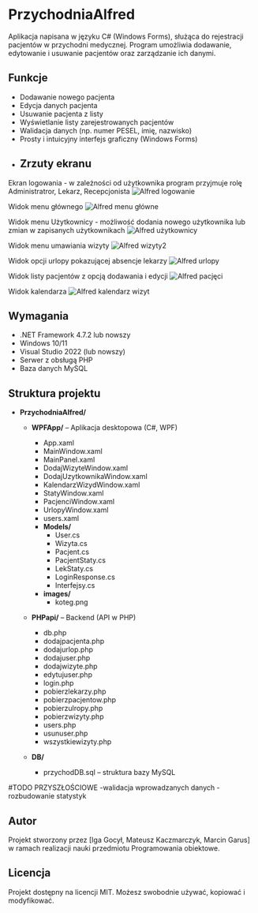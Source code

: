 # PrzychodniaAlfred
Aplikacja napisana w języku C# (Windows Forms), służąca do rejestracji pacjentów w przychodni medycznej. Program umożliwia dodawanie, edytowanie i usuwanie pacjentów oraz zarządzanie ich danymi.
## Funkcje
- Dodawanie nowego pacjenta
- Edycja danych pacjenta
- Usuwanie pacjenta z listy
- Wyświetlanie listy zarejestrowanych pacjentów
- Walidacja danych (np. numer PESEL, imię, nazwisko)
- Prosty i intuicyjny interfejs graficzny (Windows Forms)
- ## Zrzuty ekranu
Ekran logowania - w zależności od użytkownika program przyjmuje rolę Administratror, Lekarz, Recepcjonista
![Alfred logowanie](https://github.com/user-attachments/assets/5c52c73e-9862-4421-bdd6-e8f56c8f1047)

Widok menu głównego
![Alfred menu główne](https://github.com/user-attachments/assets/6b0071c4-c8cd-427f-8ab1-12dfc787a882)

Widok menu Użytkownicy - możliwość dodania nowego użytkownika lub zmian w zapisanych użytkownikach
![Alfred użytkownicy](https://github.com/user-attachments/assets/03d3f64d-4229-4df8-997d-62e8819540fd)

Widok menu umawiania wizyty
![Alfred wizyty2](https://github.com/user-attachments/assets/6d0953c7-a162-4996-9d62-76370ffac087)

Widok opcji urlopy pokazującej absencje lekarzy
![Alfred urlopy](https://github.com/user-attachments/assets/a1d333d4-43b2-4f38-b50d-ccd85183c06a)

Widok listy pacjentów z opcją dodawania i edycji
![Alfred pacjęci](https://github.com/user-attachments/assets/21ca1982-de08-4911-ae7b-f39fc004547d)

Widok kalendarza
![Alfred kalendarz wizyt](https://github.com/user-attachments/assets/a5f6c393-85c7-4a43-a53d-1591e7dd2717)
## Wymagania
- .NET Framework 4.7.2 lub nowszy
- Windows 10/11
- Visual Studio 2022 (lub nowszy)
- Serwer z obsługą PHP
- Baza danych MySQL
##  Struktura projektu

- **PrzychodniaAlfred/**
  - **WPFApp/** – Aplikacja desktopowa (C#, WPF)
    - App.xaml  
    - MainWindow.xaml  
    - MainPanel.xaml  
    - DodajWizyteWindow.xaml  
    - DodajUzytkownikaWindow.xaml  
    - KalendarzWizydWindow.xaml  
    - StatyWindow.xaml  
    - PacjenciWindow.xaml  
    - UrlopyWindow.xaml  
    - users.xaml  
    - **Models/**
      - User.cs  
      - Wizyta.cs  
      - Pacjent.cs  
      - PacjentStaty.cs  
      - LekStaty.cs  
      - LoginResponse.cs  
      - Interfejsy.cs  
    - **images/**
      - koteg.png  

  - **PHPapi/** – Backend (API w PHP)
    - db.php  
    - dodajpacjenta.php  
    - dodajurlop.php  
    - dodajuser.php  
    - dodajwizyte.php  
    - edytujuser.php  
    - login.php  
    - pobierzlekarzy.php  
    - pobierzpacjentow.php  
    - pobierzulropy.php  
    - pobierzwizyty.php  
    - users.php  
    - usunuser.php  
    - wszystkiewizyty.php  

  - **DB/**
    - przychodDB.sql – struktura bazy MySQL

#TODO PRZYSZŁOŚCIOWE
-walidacja wprowadzanych danych
-rozbudowanie statystyk
## Autor
Projekt stworzony przez [Iga Gocył, Mateusz Kaczmarczyk, Marcin Garus] w ramach realizacji nauki przedmiotu Programowania obiektowe.
## Licencja
Projekt dostępny na licencji MIT. Możesz swobodnie używać, kopiować i modyfikować.
